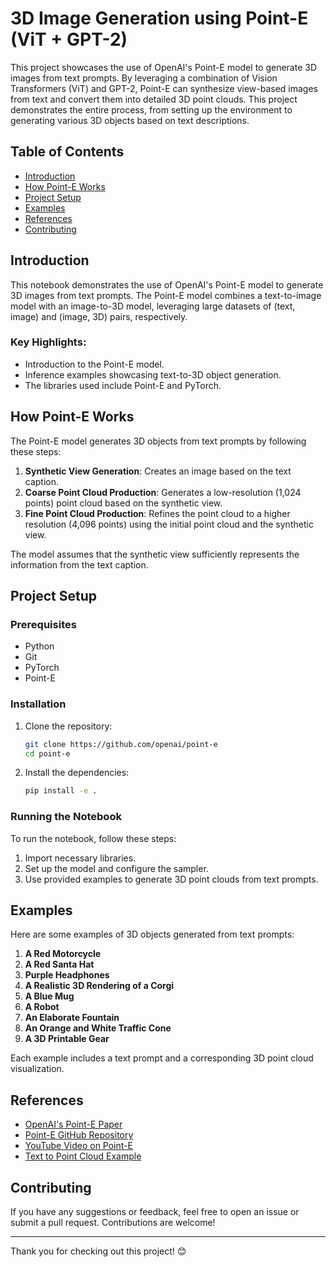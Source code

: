 # 3D Image Generation using Point-E (ViT + GPT-2) 

This project showcases the use of OpenAI's Point-E model to generate 3D images from text prompts. By leveraging a combination of Vision Transformers (ViT) and GPT-2, 
Point-E can synthesize view-based images from text and convert them into detailed 3D point clouds. 
This project demonstrates the entire process, from setting up the environment to generating various 3D objects based on text descriptions.

## Table of Contents
- [Introduction](#introduction)
- [How Point-E Works](#how-point-e-works)
- [Project Setup](#project-setup)
- [Examples](#examples)
- [References](#references)
- [Contributing](#contributing)

## Introduction
This notebook demonstrates the use of OpenAI's Point-E model to generate 3D images from text prompts. The Point-E model combines a text-to-image model with an image-to-3D model, 
leveraging large datasets of (text, image) and (image, 3D) pairs, respectively.

### Key Highlights:
- Introduction to the Point-E model.
- Inference examples showcasing text-to-3D object generation.
- The libraries used include Point-E and PyTorch.

## How Point-E Works
The Point-E model generates 3D objects from text prompts by following these steps:

1. **Synthetic View Generation**: Creates an image based on the text caption.
2. **Coarse Point Cloud Production**: Generates a low-resolution (1,024 points) point cloud based on the synthetic view.
3. **Fine Point Cloud Production**: Refines the point cloud to a higher resolution (4,096 points) using the initial point cloud and the synthetic view.

The model assumes that the synthetic view sufficiently represents the information from the text caption.

## Project Setup
### Prerequisites
- Python 
- Git
- PyTorch
- Point-E

### Installation
1. Clone the repository:
   ```bash
   git clone https://github.com/openai/point-e
   cd point-e
   ```
2. Install the dependencies:
   ```bash
   pip install -e .
   ```

### Running the Notebook
To run the notebook, follow these steps:
1. Import necessary libraries.
2. Set up the model and configure the sampler.
3. Use provided examples to generate 3D point clouds from text prompts.

## Examples
Here are some examples of 3D objects generated from text prompts:

1. **A Red Motorcycle**
2. **A Red Santa Hat**
3. **Purple Headphones**
4. **A Realistic 3D Rendering of a Corgi**
5. **A Blue Mug**
6. **A Robot**
7. **An Elaborate Fountain**
8. **An Orange and White Traffic Cone**
9. **A 3D Printable Gear**

Each example includes a text prompt and a corresponding 3D point cloud visualization.

## References
- [OpenAI's Point-E Paper](https://arxiv.org/abs/2212.08751)
- [Point-E GitHub Repository](https://github.com/openai/point-e)
- [YouTube Video on Point-E](https://www.youtube.com/watch?v=Q7kF7TUXgoA)
- [Text to Point Cloud Example](https://huggingface.co/Point-E)

## Contributing
If you have any suggestions or feedback, feel free to open an issue or submit a pull request. Contributions are welcome!

---

Thank you for checking out this project! 😊
